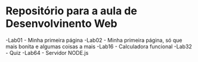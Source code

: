 # Repositório para a aula de Desenvolvinento Web
-Lab01 - Minha primeira página
-Lab02 - Minha primeira página, só que mais bonita e algumas coisas a mais
-Lab16 - Calculadora funcional
-Lab32 - Quiz
-Lab64 - Servidor NODE.js
